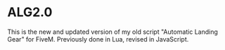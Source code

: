 # ALG2.0
This is the new and updated version of my old script "Automatic Landing Gear" for FiveM. Previously done in Lua, revised in JavaScript.
